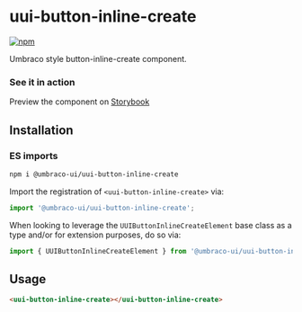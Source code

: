 # uui-button-inline-create

[![npm](https://img.shields.io/npm/v/@umbraco-ui/uui-button-inline-create?logoColor=%231B264F)](https://www.npmjs.com/package/@umbraco-ui/uui-button-inline-create)

Umbraco style button-inline-create component.

### See it in action

Preview the component on [Storybook](https://uui.umbraco.com/?path=/docs/uui-button-inline-create--docs)

## Installation

### ES imports

```zsh
npm i @umbraco-ui/uui-button-inline-create
```

Import the registration of `<uui-button-inline-create>` via:

```javascript
import '@umbraco-ui/uui-button-inline-create';
```

When looking to leverage the `UUIButtonInlineCreateElement` base class as a type and/or for extension purposes, do so via:

```javascript
import { UUIButtonInlineCreateElement } from '@umbraco-ui/uui-button-inline-create';
```

## Usage

```html
<uui-button-inline-create></uui-button-inline-create>
```
